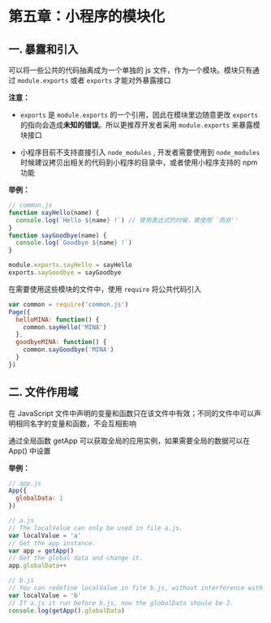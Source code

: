 # 第五章：小程序的模块化

## 一. 暴露和引入
可以将一些公共的代码抽离成为一个单独的 js 文件，作为一个模块。模块只有通过 `module.exports` 或者 `exports` 才能对外暴露接口

**注意：**

* `exports` 是 `module.exports` 的一个引用，因此在模块里边随意更改 `exports` 的指向会造成**未知的错误**。所以更推荐开发者采用 `module.exports` 来暴露模块接口

* 小程序目前不支持直接引入 `node_modules` , 开发者需要使用到 `node_modules` 时候建议拷贝出相关的代码到小程序的目录中，或者使用小程序支持的 npm 功能

**举例：**

```js
// common.js
function sayHello(name) {
  console.log(`Hello ${name} !`) // 使用表达式的时候，需使用``而非''
}
function sayGoodbye(name) {
  console.log(`Goodbye ${name} !`) 
}

module.exports.sayHello = sayHello
exports.sayGoodbye = sayGoodbye
```
​在需要使用这些模块的文件中，使用 `require` 将公共代码引入
```js
var common = require('common.js')
Page({
  helloMINA: function() {
    common.sayHello('MINA')
  },
  goodbyeMINA: function() {
    common.sayGoodbye('MINA')
  }
})
```

## 二. 文件作用域
在 JavaScript 文件中声明的变量和函数只在该文件中有效；不同的文件中可以声明相同名字的变量和函数，不会互相影响

通过全局函数 getApp 可以获取全局的应用实例，如果需要全局的数据可以在 App() 中设置

**举例：**

```js
// app.js
App({
  globalData: 1
})
```

```js
// a.js
// The localValue can only be used in file a.js.
var localValue = 'a'
// Get the app instance.
var app = getApp()
// Get the global data and change it.
app.globalData++
```
```js
// b.js
// You can redefine localValue in file b.js, without interference with the localValue in a.js.
var localValue = 'b'
// If a.js it run before b.js, now the globalData shoule be 2.
console.log(getApp().globalData)
```




<comment/>
<ad/>